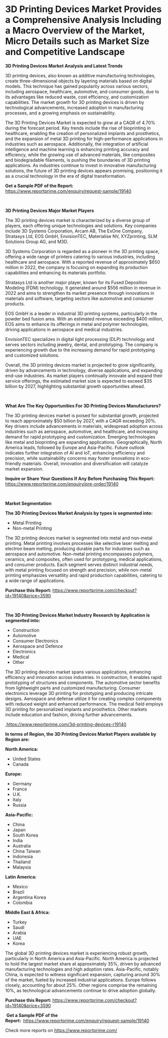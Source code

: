 <p><h1>3D Printing Devices Market Provides a Comprehensive Analysis Including a Macro Overview of the Market, Micro Details such as Market Size and Competitive Landscape</h1></p><p><strong>3D Printing Devices Market Analysis and Latest Trends</strong></p>
<p><p>3D printing devices, also known as additive manufacturing technologies, create three-dimensional objects by layering materials based on digital models. This technique has gained popularity across various sectors, including aerospace, healthcare, automotive, and consumer goods, due to its advantages like reduced waste, cost efficiency, and customization capabilities. The market growth for 3D printing devices is driven by technological advancements, increased adoption in manufacturing processes, and a growing emphasis on sustainability.</p><p>The 3D Printing Devices Market is expected to grow at a CAGR of 4.70% during the forecast period. Key trends include the rise of bioprinting in healthcare, enabling the creation of personalized implants and prosthetics, and the expansion of metal 3D printing for high-performance applications in industries such as aerospace. Additionally, the integration of artificial intelligence and machine learning is enhancing printing accuracy and efficiency, while the growing use of advanced materials, like composites and biodegradable filaments, is pushing the boundaries of 3D printing applications. As industries continue to invest in innovative manufacturing solutions, the future of 3D printing devices appears promising, positioning it as a crucial technology in the era of digital transformation.</p></p>
<p><strong>Get a Sample PDF of the Report:&nbsp;</strong> <a href="https://www.reportprime.com/enquiry/request-sample/19140?utm_campaign=3282&utm_medium=2&utm_source=Github&utm_content=ia&utm_term=19032025&utm_id=3d-printing-devices">https://www.reportprime.com/enquiry/request-sample/19140</a></p>
<p>&nbsp;</p>
<p><strong>3D Printing Devices Major Market Players</strong></p>
<p><p>The 3D printing devices market is characterized by a diverse group of players, each offering unique technologies and solutions. Key companies include 3D Systems Corporation, Arcam AB, The ExOne Company, Stratasys Ltd, EOS GmbH, EnvisionTEC, Materialise NV, XYZprinting, SLM Solutions Group AG, and M3D.</p><p>3D Systems Corporation is regarded as a pioneer in the 3D printing space, offering a wide range of printers catering to various industries, including healthcare and aerospace. With a reported revenue of approximately $650 million in 2022, the company is focusing on expanding its production capabilities and enhancing its materials portfolio.</p><p>Stratasys Ltd is another major player, known for its Fused Deposition Modeling (FDM) technology. It generated around $556 million in revenue in 2022 and aims to strengthen its market presence through innovations in materials and software, targeting sectors like automotive and consumer products.</p><p>EOS GmbH is a leader in industrial 3D printing systems, particularly in the powder bed fusion area. With an estimated revenue exceeding $400 million, EOS aims to enhance its offerings in metal and polymer technologies, driving applications in aerospace and medical industries.</p><p>EnvisionTEC specializes in digital light processing (DLP) technology and serves sectors including jewelry, dental, and prototyping. The company is experiencing growth due to the increasing demand for rapid prototyping and customized solutions.</p><p>Overall, the 3D printing devices market is projected to grow significantly, driven by advancements in technology, diverse applications, and expanding end-use industries. As market players continually innovate and expand their service offerings, the estimated market size is expected to exceed $35 billion by 2027, highlighting substantial growth opportunities ahead.</p></p>
<p>&nbsp;</p>
<p><strong>What Are The Key Opportunities For 3D Printing Devices Manufacturers?</strong></p>
<p><p>The 3D printing devices market is poised for substantial growth, projected to reach approximately $50 billion by 2027, with a CAGR exceeding 20%. Key drivers include advancements in materials, widespread adoption across industries such as aerospace, automotive, and healthcare, and increasing demand for rapid prototyping and customization. Emerging technologies like metal and bioprinting are expanding applications. Geographically, North America leads, followed by Europe and Asia-Pacific. Future outlook indicates further integration of AI and IoT, enhancing efficiency and precision, while sustainability concerns may foster innovations in eco-friendly materials. Overall, innovation and diversification will catalyze market expansion.</p></p>
<p><strong>Inquire or Share Your Questions If Any Before Purchasing This Report:</strong> <a href="https://www.reportprime.com/enquiry/pre-order/19140?utm_campaign=3282&utm_medium=2&utm_source=Github&utm_content=ia&utm_term=19032025&utm_id=3d-printing-devices">https://www.reportprime.com/enquiry/pre-order/19140</a></p>
<p>&nbsp;</p>
<p><strong>Market Segmentation</strong></p>
<p><strong>The 3D Printing Devices Market Analysis by types is segmented into:</strong></p>
<p><ul><li>Metal Printing</li><li>Non-metal Printing</li></ul></p>
<p><p>The 3D printing devices market is segmented into metal and non-metal printing. Metal printing involves processes like selective laser melting and electron beam melting, producing durable parts for industries such as aerospace and automotive. Non-metal printing encompasses polymers, ceramics, and composites, often used for prototyping, medical applications, and consumer products. Each segment serves distinct industrial needs, with metal printing focused on strength and precision, while non-metal printing emphasizes versatility and rapid production capabilities, catering to a wide range of applications.</p></p>
<p><strong>Purchase this Report:&nbsp;</strong><a href="https://www.reportprime.com/checkout?id=19140&price=3590&utm_campaign=3282&utm_medium=2&utm_source=Github&utm_content=ia&utm_term=19032025&utm_id=3d-printing-devices">https://www.reportprime.com/checkout?id=19140&price=3590</a></p>
<p>&nbsp;</p>
<p><strong>The 3D Printing Devices Market Industry Research by Application is segmented into:</strong></p>
<p><ul><li>Construction</li><li>Automotive</li><li>Consumer Electronics</li><li>Aerospace and Defence</li><li>Electronics</li><li>Medical</li><li>Other</li></ul></p>
<p><p>The 3D printing devices market spans various applications, enhancing efficiency and innovation across industries. In construction, it enables rapid prototyping of structures and components. The automotive sector benefits from lightweight parts and customized manufacturing. Consumer electronics leverage 3D printing for prototyping and producing intricate designs. Aerospace and defense utilize it for creating complex components with reduced weight and enhanced performance. The medical field employs 3D printing for personalized implants and prosthetics. Other markets include education and fashion, driving further advancements.</p></p>
<p><a href="https://www.reportprime.com/3d-printing-devices-r19140?utm_campaign=3282&utm_medium=2&utm_source=Github&utm_content=ia&utm_term=19032025&utm_id=3d-printing-devices">&nbsp;https://www.reportprime.com/3d-printing-devices-r19140</a></p>
<p><strong>In terms of Region, the 3D Printing Devices Market Players available by Region are:</strong></p>
<p>
    <p> <strong> North America: </strong>
        <ul>
            <li>United States</li>
            <li>Canada</li>
        </ul>
        </p> 
    <p> <strong> Europe: </strong>
        <ul>
            <li>Germany</li>
            <li>France</li>
            <li>U.K.</li>
            <li>Italy</li>
            <li>Russia</li>
        </ul>
        </p> 
    <p> <strong> Asia-Pacific: </strong>
        <ul>
            <li>China</li>
            <li>Japan</li>
            <li>South Korea</li>
            <li>India</li>
            <li>Australia</li>
            <li>China Taiwan</li>
            <li>Indonesia</li>
            <li>Thailand</li>
            <li>Malaysia</li>
        </ul>
        </p> 
    <p> <strong> Latin America: </strong>
        <ul>
            <li>Mexico</li>
            <li>Brazil</li>
            <li>Argentina Korea</li>
            <li>Colombia</li>
        </ul>
        </p> 
    <p> <strong> Middle East & Africa: </strong>
        <ul>
            <li>Turkey</li>
            <li>Saudi</li>
            <li>Arabia</li>
            <li>UAE</li>
            <li>Korea</li>
        </ul>
    </p>
    </p>
<p><p>The global 3D printing devices market is experiencing robust growth, particularly in North America and Asia-Pacific. North America is projected to hold the largest market share at approximately 35%, driven by advanced manufacturing technologies and high adoption rates. Asia-Pacific, notably China, is expected to witness significant expansion, capturing around 30% of the market, fueled by increased industrial applications. Europe follows closely, accounting for about 25%. Other regions comprise the remaining 10%, as technological advancements continue to drive adoption globally.</p></p>
<p><strong>Purchase this Report: </strong><a href="https://www.reportprime.com/checkout?id=19140&price=3590&utm_campaign=3282&utm_medium=2&utm_source=Github&utm_content=ia&utm_term=19032025&utm_id=3d-printing-devices">https://www.reportprime.com/checkout?id=19140&price=3590</a></p>
<p>&nbsp;<strong>Get a Sample PDF of the Report:&nbsp;&nbsp;</strong><a href="https://www.reportprime.com/enquiry/request-sample/19140?utm_campaign=3282&utm_medium=2&utm_source=Github&utm_content=ia&utm_term=19032025&utm_id=3d-printing-devices">https://www.reportprime.com/enquiry/request-sample/19140</a></p>
<p><strong></strong></p>
<p>Check more reports on <a href="https://www.reportprime.com/?utm_campaign=3282&utm_medium=2&utm_source=Github&utm_content=ia&utm_term=19032025&utm_id=3d-printing-devices">https://www.reportprime.com/</a></p>